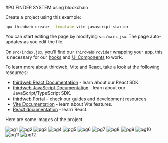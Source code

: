 #PG FINDER SYSTEM using blockchain

Create a project using this example:

```bash
npx thirdweb create --template vite-javascript-starter
```

You can start editing the page by modifying `src/main.jsx`. The page auto-updates as you edit the file.

On `src/index.jsx`, you'll find our `ThirdwebProvider` wrapping your app,
this is necessary for our [hooks](https://portal.thirdweb.com/react) and
[UI Components](https://portal.thirdweb.com/ui-components) to work.


To learn more about thirdweb, Vite and React, take a look at the following resources:

- [thirdweb React Documentation](https://docs.thirdweb.com/react) - learn about our React SDK.
- [thirdweb JavaScript Documentation](https://docs.thirdweb.com/react) - learn about our JavaScript/TypeScript SDK.
- [thirdweb Portal](https://docs.thirdweb.com/react) - check our guides and development resources.
- [Vite Documentation](https://vitejs.dev/guide/) - learn about Vite features.
- [React documentation](https://reactjs.org/) - learn React.

Here are some images of the project

![pg1](https://github.com/Brijesh-Adeshara/PG_FINDER_SYSTEM_IN_BLOCKCHAIN/assets/127421200/88fcdaab-7d1c-4189-9ed4-7a9caf3b0206)
![pg2](https://github.com/Brijesh-Adeshara/PG_FINDER_SYSTEM_IN_BLOCKCHAIN/assets/127421200/c93d231f-26e8-4f26-b341-aa4a6b27cf95)
![pg3](https://github.com/Brijesh-Adeshara/PG_FINDER_SYSTEM_IN_BLOCKCHAIN/assets/127421200/cfd36d63-8177-4ff5-a06d-5e08f00703bf)
![pg4](https://github.com/Brijesh-Adeshara/PG_FINDER_SYSTEM_IN_BLOCKCHAIN/assets/127421200/6a5b0770-7143-4fed-9af5-2769d520ad58)
![pg5](https://github.com/Brijesh-Adeshara/PG_FINDER_SYSTEM_IN_BLOCKCHAIN/assets/127421200/28a9ece0-472f-443f-9455-165821659952)
![pg6](https://github.com/Brijesh-Adeshara/PG_FINDER_SYSTEM_IN_BLOCKCHAIN/assets/127421200/08dddd8f-d827-4f27-95fe-a94c100477e2)
![pg7](https://github.com/Brijesh-Adeshara/PG_FINDER_SYSTEM_IN_BLOCKCHAIN/assets/127421200/75a3b8c0-95ad-463b-ab66-6a297055702a)
![pg8](https://github.com/Brijesh-Adeshara/PG_FINDER_SYSTEM_IN_BLOCKCHAIN/assets/127421200/6e188f2f-69c9-4b7d-a0ba-577659bd380c)
![pg9](https://github.com/Brijesh-Adeshara/PG_FINDER_SYSTEM_IN_BLOCKCHAIN/assets/127421200/6ea9e34a-ca8e-4a33-8516-e35aef1acc36)
![pg10](https://github.com/Brijesh-Adeshara/PG_FINDER_SYSTEM_IN_BLOCKCHAIN/assets/127421200/ea60e3a9-5f32-4688-8e87-94d83c9deaef)
![pg11](https://github.com/Brijesh-Adeshara/PG_FINDER_SYSTEM_IN_BLOCKCHAIN/assets/127421200/84914ba5-4fcf-4c60-a718-ac4a1e8c2e39)
![pg12](https://github.com/Brijesh-Adeshara/PG_FINDER_SYSTEM_IN_BLOCKCHAIN/assets/127421200/55e50787-2320-4925-a8a2-db84b52630ec)



